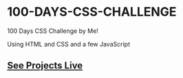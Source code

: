 # 100-DAYS-CSS-CHALLENGE
100 Days CSS Challenge by Me!

Using HTML and CSS and a few JavaScript


## [See Projects Live](https://progali007.github.io/100-DAYS-CSS-CHALLENGE/)
